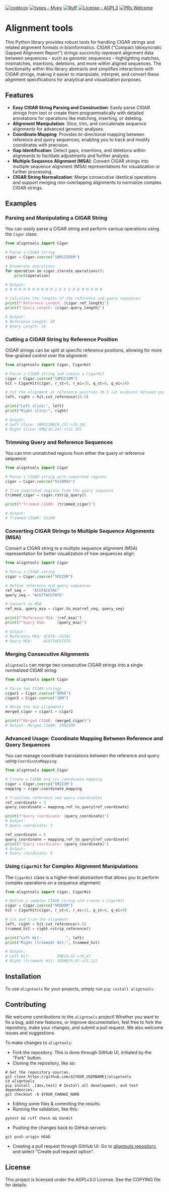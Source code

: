 
[![codecov](https://codecov.io/gh/cfe-lab/aligntools/branch/master/graph/badge.svg)](https://codecov.io/gh/cfe-lab/aligntools)
[![types - Mypy](https://img.shields.io/badge/types-Mypy-blue.svg)](https://github.com/python/mypy)
[![Ruff](https://img.shields.io/endpoint?url=https://raw.githubusercontent.com/astral-sh/ruff/main/assets/badge/v2.json)](https://github.com/astral-sh/ruff)
[![License - AGPL3](https://img.shields.io/badge/license-AGPLv3-blue)](https://spdx.org/licenses/)
[![PRs Welcome](https://img.shields.io/badge/PRs-welcome-brightgreen.svg)](https://github.com/cfe-lab/aligntools/pulls)

# Alignment tools

This Python library provides robust tools for handling CIGAR strings and related alignment formats in bioinformatics. CIGAR ("Compact Idiosyncratic Gapped Alignment Report") strings succinctly represent alignment data between sequences - such as genomic sequences - highlighting matches, mismatches, insertions, deletions, and more within aligned sequences. The functionality within this library abstracts and simplifies interactions with CIGAR strings, making it easier to manipulate, interpret, and convert these alignment specifications for analytical and visualization purposes.

## Features

- **Easy CIGAR String Parsing and Construction**: Easily parse CIGAR strings from text or create them programmatically with detailed annotations for operations like matching, inserting, or deleting.
- **Alignment Manipulation**: Slice, trim, and concatenate sequence alignments for advanced genomic analyses.
- **Coordinate Mapping**: Provides bi-directional mapping between reference and query sequences, enabling you to track and modify coordinates with precision.
- **Gap Identification**: Detect gaps, insertions, and deletions within alignments to facilitate adjustments and further analysis.
- **Multiple Sequence Alignment (MSA)**: Convert CIGAR strings into multiple sequence alignment (MSA) representations for visualization or further processing.
- **CIGAR String Normalization**: Merge consecutive identical operations and support merging non-overlapping alignments to normalize complex CIGAR strings.

## Examples

### Parsing and Manipulating a CIGAR String

You can easily parse a CIGAR string and perform various operations using the `Cigar` class:

```python
from aligntools import Cigar

# Parse a CIGAR string
cigar = Cigar.coerce("10M1I5D5M")

# Enumerate operations
for operation in cigar.iterate_operations():
    print(operation)

# Output:
# M M M M M M M M M M I D D D D D M M M M M

# Calculate the lengths of the reference and query sequences
print(f"Reference Length: {cigar.ref_length}")
print(f"Query Length: {cigar.query_length}")

# Output:
# Reference Length: 20
# Query Length: 16
```

### Cutting a CIGAR String by Reference Position

CIGAR strings can be split at specific reference positions, allowing for more fine-grained control over the alignment:

```python
from aligntools import Cigar, CigarHit

# Parse a CIGAR string and create a CigarHit
cigar = Cigar.coerce("10M5I10M")
hit = CigarHit(cigar, r_st=0, r_ei=19, q_st=0, q_ei=24)

# Cut the alignment at reference position 10.5 (at midpoint between positions 10 and 11).
left, right = hit.cut_reference(10.5)

print("Left slice:", left)
print("Right slice:", right)

# Output:
# Left slice: 10M5I1M@[0,15]->[0,10]
# Right slice: 9M@[16,24]->[11,19]
```

### Trimming Query and Reference Sequences

You can trim unmatched regions from either the query or reference sequence:

```python
from aligntools import Cigar

# Parse a CIGAR string with unmatched regions
cigar = Cigar.coerce("5S10M5S")

# Trim unmatched regions from the query sequence
trimmed_cigar = cigar.rstrip_query()

print(f"Trimmed CIGAR: {trimmed_cigar}")

# Output:
# Trimmed CIGAR: 5S10M
```

### Converting CIGAR Strings to Multiple Sequence Alignments (MSA)

Convert a CIGAR string to a multiple sequence alignment (MSA) representation for better visualization of how sequences align:

```python
from aligntools import Cigar

# Parse a CIGAR string
cigar = Cigar.coerce("5M2I5M")

# Define reference and query sequences
ref_seq =   "ACGTACGTAC"
query_seq = "ACGTTACGTATG"

# Convert to MSA
ref_msa, query_msa = cigar.to_msa(ref_seq, query_seq)

print(f"Reference MSA: {ref_msa}")
print(f"Query MSA:     {query_msa}")

# Output:
# Reference MSA: ACGTA--CGTAC
# Query MSA:     ACGTTACGTATG
```

### Merging Consecutive Alignments

`aligntools` can merge two consecutive CIGAR strings into a single normalized CIGAR string:

```python
from aligntools import Cigar

# Parse two CIGAR strings
cigar1 = Cigar.coerce("5M5D")
cigar2 = Cigar.coerce("10M")

# Merge the two alignments
merged_cigar = cigar1 + cigar2

print(f"Merged CIGAR: {merged_cigar}")
# Output: Merged CIGAR: 5M5D10M
```

### Advanced Usage: Coordinate Mapping Between Reference and Query Sequences

You can manage coordinate translations between the reference and query using `CoordinateMapping`:

```python
from aligntools import Cigar

# Create a CIGAR and its coordinate mapping
cigar = Cigar.coerce("5M2I3M")
mapping = cigar.coordinate_mapping

# Translate reference and query coordinates
ref_coordinate = 3
query_coordinate = mapping.ref_to_query[ref_coordinate]

print(f"Query coordinate: {query_coordinate}")
# Output:
# Query coordinate: 3

ref_coordinate = 6
query_coordinate = mapping.ref_to_query[ref_coordinate]
print(f"Query coordinate: {query_coordinate}")
# Output:
# Query coordinate: 8
```

### Using `CigarHit` for Complex Alignment Manipulations

The `CigarHit` class is a higher-level abstraction that allows you to perform complex operations on a sequence alignment:

```python
from aligntools import Cigar, CigarHit

# Define a complex CIGAR string and create a CigarHit
cigar = Cigar.coerce("5M2D5M")
hit = CigarHit(cigar, r_st=0, r_ei=11, q_st=0, q_ei=9)

# Cut and trim the alignment
left, right = hit.cut_reference(4.5)
trimmed_hit = right.rstrip_reference()

print("Left Hit:           ", left)
print("Right (trimmed) Hit:", trimmed_hit)

# Output:
# Left Hit:            5M@[0,4]->[0,4]
# Right (trimmed) Hit: 2D5M@[5,9]->[5,11]
```

## Installation

To use `aligntools` for your projects, simply run `pip install aligntools`.

## Contributing

We welcome contributions to the `aligntools` project! Whether you want to fix a bug, add new features, or improve documentation, feel free to fork the repository, make your changes, and submit a pull request. We also welcome issues and suggestions.

To make changes to `aligntools`:

- Fork the repository. This is done through GitHub UI, initiated by the "Fork" button.
- Cloning the repository, like so:

```shell
# Get the repository sources.
git clone https://github.com/${YOUR_USERNAME}/aligntools
cd aligntools
pip install .[dev,test] # Install all development, and test dependencies.
git checkout -b $YOUR_CHANGE_NAME
```

- Editing some files & commiting the results.
- Running the validation, like this:

```shell
pytest && ruff check && bandit
```

- Pushing the changes back to GitHub servers:

```
git push origin HEAD
```

- Creating a pull request through GitHub UI. Go to [aligntools repository](https://github.com/cfe-lab/aligntools), and select "Create pull request option".

## License

This project is licensed under the AGPLv3.0 License. See the COPYING file for details.
